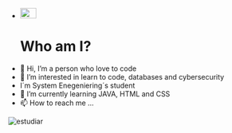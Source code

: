 - <img width="32px" height="21px" src="https://images.unsplash.com/photo-1607705703571-c5a8695f18f6?q=80&w=1470&auto=format&fit=crop&ixlib=rb-4.0.3&ixid=M3wxMjA3fDB8MHxwaG90by1wYWdlfHx8fGVufDB8fHx8fA%3D%3D"><h1>Who am I?</h1>
- 👋 Hi, I’m a person who love to code
- 👀 I’m interested in learn  to code, databases and cybersecurity
- I´m System Enegeniering´s student 
- 🌱 I’m currently learning JAVA, HTML and CSS
- 📫 How to reach me ...

<img src="[https://unsplash.com/es/fotos/macbook-pro-sobre-mesa-de-madera-negra-PNbDkQ2DDgM1](https://images.unsplash.com/photo-1628258334105-2a0b3d6efee1?q=80&w=1374&auto=format&fit=crop&ixlib=rb-4.0.3&ixid=M3wxMjA3fDB8MHxwaG90by1wYWdlfHx8fGVufDB8fHx8fA%3D%3D)" alt="estudiar">
<!---
fredylopez01/fredylopez01 is a ✨ special ✨ repository because its `README.md` (this file) appears on your GitHub profile.
You can click the Preview link to take a look at your changes.
--->
